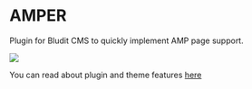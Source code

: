# AMPER
Plugin for Bludit CMS to quickly implement AMP page support.<br>

<img src = "https://evergarden.ru/amper/img/amper.png">

You can read about plugin and theme features <a href="https://evergarden.ru/blog/amper">here</a>
